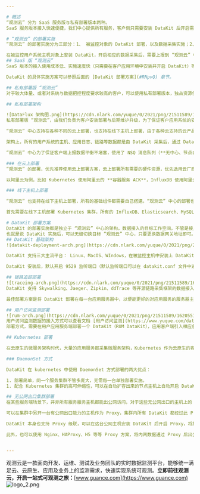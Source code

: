 ```yaml
---

# 概述
“观测云” 分为 SaaS 服务版与私有部署版本两种。
SaaS 服务版本接入快速便捷，我们中心提供所有服务，客户侧只需要安装 DataKit 后开启需要的数据采集即可使用 “观测云” 的所有监测功能。对于部分较大型的应用集群监控、数据不便出内网等原因的客户，“观测云” 可以提供私有部署的版本。

# “观测云” 的部署实施
“观测云” 的部署实施分为三部分：1、 被监控对象的 DataKit 部署，以及数据采集实施；2、在 “观测云” 中对场景、视图、异常检测等的方案实施；3、如果使用私有部署版本的 “观测云”，还需要独立部署一套 “观测云”。

在被监控用户系统主机对象上安装 DataKit，开启相应的数据采集后，需要上报到 “观测云” 中心来对数据进行可视化洞察，指标、日志、链路、RUM 等的数据关联分析，异常检测等。“观测云” 中心可以选择使用 SaaS 版本，或者私有部署版本。
## SaaS 版 “观测云”
SaaS 版本的接入使用成本低、实施速度快（只需要在客户应用环境中安装并开启 DataKit）等特点，适合中小规模的应用集群监控。特点是前期投入成本底，按使用量计费，无前期资源投入。

DataKit 的具体实施方案可以参照后面的 [DataKit 部署方案](#RNpvQ) 章节。

## 私有部署版 “观测云”
对于较大体量、或者对系统与数据把控程度要求较高的客户，可以使用私有部署版本，独占资源使用。此种方式前期投入成本较高，前期需要一笔资源采购费用，以部署在阿里云上为例，年资源消耗费用至少在20 ~ 30 万（具体根据客户的数据总规模）。

## 私有部署架构

![DataFlux 架构图.png](https://cdn.nlark.com/yuque/0/2021/png/21511589/1636078321503-6ee6ed21-3f0b-4538-9d27-bb1af0520c25.png#clientId=uade2bf0d-255c-4&crop=0&crop=0&crop=1&crop=1&from=drop&id=u0b77004c&margin=%5Bobject%20Object%5D&name=DataFlux%20%E6%9E%B6%E6%9E%84%E5%9B%BE.png&originHeight=542&originWidth=1224&originalType=binary&ratio=1&rotation=0&showTitle=false&size=165355&status=done&style=none&taskId=u38017135-214b-47f7-9d42-fa3553c774f&title=)
私有部署版 “观测云”，由我们负责为客户安装部署与后期维护升级，为了保证客户应用系统的安全，在 IT 资源的网络规划上，应当与被监测的用户应用服务集群做隔离，只允许被监测对象单向访问 “观测云” 资源，可以使用VPC 隔离、安全组隔离，甚至将 “观测云” 部署到独立的云账号等方式，这样可以有效保障用户系统的数据安全。

“观测云” 中心支持在各种不同的云上部署，也支持在线下主机上部署，由于各种云支持的云产品有所差异，以及不同客户环境在系统上的差异，在部署架构上，整个系统采用了云原生的微服务架构，使用 Kubernetes 作为整个系统的部署底座，保证系统的运行环境的一致性、消除系统差异性。

架构上，所有的用户系统的主机、应用日志、链路等数据都是由 DataKit 采集后，通过 DataWay 上报到 “观测云” 中心，如果采集数据量巨大，在单台 DataWay 无法承载的情况下，DataWay 支持集群化部署，进行水平扩展。

“观测云” 中心为了保证客户端上报数据平衡不堵塞，使用了 NSQ 消息队列（**无中心、节点自动注册和发现的开源消息系统**），所有数据先进入 NSQ 消息队列，Kodo 再排队消费数据，进行处理后将时序指标数据写入 InfluxDB  、日志文本类数据写入 Elasticsearch。

### 在云上部署
“观测云” 的部署，优先推荐使用云上部署方案，云上部署所有需要的硬件资源，优先选用云厂商支持的云产品，因为云产品本身保证了基础设施的可靠性、稳定性与容灾性。

以阿里云为例，比如 Kubernetes 使用阿里云的 **容器服务 ACK**，InfluxDB 使用阿里云的**时序数据库 InfluxDB 版**云产品、Elasticsearch 使用阿里云的大数据云产品  **Elasticsearch**、MySQL 使用的是阿里云的**云数据库 RDS MySQL 版**、Redis 使用的是**云数据库 Redis 版**。

### 线下主机上部署

“观测云” 也支持在线下主机上部署，所有的基础组件都需要自己搭建。“观测云” 中心的部署也必须基于 Kubernetes。

首先需要在线下主机部署 Kubernetes 集群，所有的 InfluxDB、Elasticsearch、MySQL、Redis 等基础组件，可以在 Kubernetes 集群中以容器方式部署，为了提高系统的稳定性，推荐方式与 “观测云” 部署在两个容器集群。

# DataKit 部署方案
DataKit 的部署实施都是独立于 “观测云” 中心的架构，数据接入的目标工作空间，不管是接入 SaaS 版  “观测云” 还是私有部署版本 “观测云”，都是没有差异的。
也就是说 DataKit 实施后，可以无缝切换目标 “观测云” 中心，只要更换数据网关地址即可。
## DataKit 基础架构
![datakit-deployment-arch.png](https://cdn.nlark.com/yuque/0/2021/png/21511589/1620611947260-dd3dcc5e-9338-40d8-92c2-27214b649184.png#crop=0&crop=0&crop=1&crop=1&height=787&id=L5FhM&margin=%5Bobject%20Object%5D&name=datakit-deployment-arch.png&originHeight=787&originWidth=795&originalType=binary&ratio=1&rotation=0&showTitle=false&size=71400&status=done&style=none&title=&width=795)

DataKit 支持三大主流平台： Linux、MacOS、WIndows，在被监控主机中安装上 DataKit，安装后默认已开启了主机的各项基础指标的采集，如：CPU、Mem、Disk、DiskIO、System 等，可以开启更多其他数据的采集，具体配置方法与采集源清单可查看文档 [采集源配置](https://www.yuque.com/dataflux/doc/klm13f)。

DataKit 安装后，默认开启 9529 监听端口（默认监听端口可以在 datakit.conf 文件中进行修改），作为 HTTP 数据接入服务端口，Metric、Log、Tracing、RUM、Security 等各种外部采集源采集的数据，通过 9529 端口的 HTTP 接口地址到 DataKit 后，经过数据的清洗格式化，再上报到 “观测云” 中心。

## 链路追踪部署
![traceing-arch.png](https://cdn.nlark.com/yuque/0/2021/png/21511589/1621061234251-f34dee59-d08d-4844-a0c0-4df6e38309ea.png#clientId=ud51d02bb-51a2-4&crop=0&crop=0&crop=1&crop=1&from=ui&id=N4qoD&margin=%5Bobject%20Object%5D&name=traceing-arch.png&originHeight=749&originWidth=1040&originalType=binary&ratio=1&rotation=0&showTitle=false&size=92987&status=done&style=none&taskId=u026414af-2588-44e6-9d40-07c0deb5b44&title=)
DataKit 支持 Skywalking、Jaeger、Zipkin、ddTrace 等开源链路采集框架的数据接入，将链路采集框架的 agent 输出地址配置为 DataKit tracing 路由地址。

最佳部署方案是将 DataKit 部署在每一台应用服务器中，以便能更好的对应用服务的服务器主机指标、应用日志、syslog、应用服务链路数据等数据统一，进行关联分析。

## 用户访问监测部署
![rum-arch.png](https://cdn.nlark.com/yuque/0/2021/png/21511589/1620551593360-0443739a-8b52-4745-b953-2180efffe03c.png#crop=0&crop=0&crop=1&crop=1&height=472&id=MsCRa&margin=%5Bobject%20Object%5D&name=rum-arch.png&originHeight=472&originWidth=1066&originalType=binary&ratio=1&rotation=0&showTitle=false&size=59390&status=done&style=none&title=&width=1066)
用户访问监测数据的接入方式可以查看文档 [用户访问监测](https://www.yuque.com/dataflux/doc/klybva)。
部署方式，需要在用户应用服务端部署一个 DataKit（RUM DataKit），应用客户端引入相应各个端的 rum sdk，用户访问客户端的各种页面请求、资源请求、js 错误信息等数据通过 RUM DataKit 的预处理与格式化后，上传到 “观测云”。

## Kubernetes 部署

在云原生的微服务架构时代，大量的应用服务都采集微服务架构，Kubernetes 作为云原生的容器编排与调度工具，被越来越多的使用。DataKit 也支持容器化的方式来部署。

### DaemonSet 方式

DataKit 在 kubernetes 中使用 DaemonSet 方式部署的两大优点：

1. 部署简单，同一个服务集群不管多庞大，无需每一台单独部署实施。
1. 配合 Kubernetes 集群的高可伸缩性，可以在自动扩容出来的节点主机上自动开启 DataKit，不需要手工干预。

## 无公网出口集群部署
在某些服务端场景下，并非所有服务服务主机都能出公网访问，对于这些无公网出口的主机上的 DataKit 无法直接将数据上报到 “观测云”。

可以在集群中另开一台有公网出口能力的主机作为 Proxy，集群内所有 DataKit 都经过此 Proxy 将数据上报到 “观测云”。

DataKit 本身也支持 Proxy 级联，可以在这台公网主机安装 DataKit 后开启 Proxy，将集群内的 DataKit 的数据地址都配置到此 Proxy DataKit，内网主机的各项监控数据通过此台有公网出口的 DataKit 将数据上报到 “观测云” 中心。

此外，也可以使用 Nginx、HAProxy、H5 等等 Proxy 方案，将内网数据通过 Proxy 后出公网。


---
```


观测云是一款面向开发、运维、测试及业务团队的实时数据监测平台，能够统一满足云、云原生、应用及业务上的监测需求，快速实现系统可观测。**立即前往观测云，开启一站式可观测之旅：**[www.guance.com](https://www.guance.com)
![logo_2.png](https://cdn.nlark.com/yuque/0/2022/png/21511848/1642761909015-750c7ecd-81ba-4abf-b446-7b8e97abe76e.png#clientId=ucc58c24e-d7a9-4&crop=0&crop=0&crop=1&crop=1&from=drop&id=u1f1c3a96&margin=%5Bobject%20Object%5D&name=logo_2.png&originHeight=169&originWidth=746&originalType=binary&ratio=1&rotation=0&showTitle=false&size=139415&status=done&style=none&taskId=u420e6521-1eac-4f17-897f-53a63d36ff8&title=)
